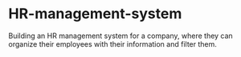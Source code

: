 # HR-management-system
Building an HR management system for a company, where they can organize their employees with their information and filter them.

